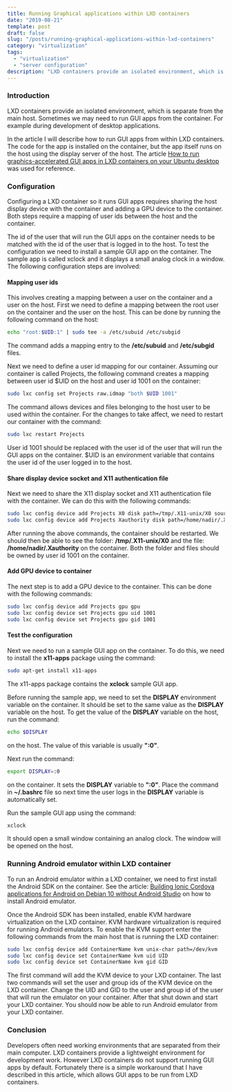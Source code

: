 ```yaml
---
title: Running Graphical applications within LXD containers
date: "2019-08-21"
template: post
draft: false
slug: "/posts/running-graphical-applications-within-lxd-containers"
category: "virtualization"
tags:
  - "virtualization"
  - "server configuration"
description: "LXD containers provide an isolated environment, which is separate from the main host. Sometimes we may need to run GUI apps from the container. For example during development of desktop applications."
---
```


### Introduction
LXD containers provide an isolated environment, which is separate from the main host. Sometimes we may need to run GUI apps from the container. For example during development of desktop applications.

In the article I will describe how to run GUI apps from within LXD containers. The code for the app is installed on the container, but the app itself runs on the host using the display server of the host. The article [How to run graphics-accelerated GUI apps in LXD containers on your Ubuntu desktop](https://blog.simos.info/how-to-run-graphics-accelerated-gui-apps-in-lxd-containers-on-your-ubuntu-desktop/) was used for reference.

### Configuration
Configuring a LXD container so it runs GUI apps requires sharing the host display device with the container and adding a GPU device to the container. Both steps require a mapping of user ids between the host and the container.

The id of the user that will run the GUI apps on the container needs to be matched with the id of the user that is logged in to the host. To test the configuration we need to install a sample GUI app on the container. The sample app is called xclock and it displays a small analog clock in a window. The following configuration steps are involved:

#### Mapping user ids
This involves creating a mapping between a user on the container and a user on the host. First we need to define a mapping between the root user on the container and the user on the host. This can be done by running the following command on the host:

```bash
echo "root:$UID:1" | sudo tee -a /etc/subuid /etc/subgid
```

The command adds a mapping entry to the **/etc/subuid** and **/etc/subgid** files.

Next we need to define a user id mapping for our container. Assuming our container is called Projects, the following command creates a mapping between user id $UID on the host and user id 1001 on the container:

```bash
sudo lxc config set Projects raw.idmap "both $UID 1001"
```

The command allows devices and files belonging to the host user to be used within the container. For the changes to take affect, we need to restart our container with the command:

```bash
sudo lxc restart Projects
```

User id 1001 should be replaced with the user id of the user that will run the GUI apps on the container. $UID is an environment variable that contains the user id of the user logged in to the host.

#### Share display device socket and X11 authentication file
Next we need to share the X11 display socket and X11 authentication file with the container. We can do this with the following commands:

```bash
sudo lxc config device add Projects X0 disk path=/tmp/.X11-unix/X0 source=/tmp/.X11-unix/X0
sudo lxc config device add Projects Xauthority disk path=/home/nadir/.Xauthority source=${XAUTHORITY}
```

After running the above commands, the container should be restarted. We should then be able to see the folder: **/tmp/.X11-unix/X0** and the file: **/home/nadir/.Xauthority** on the container. Both the folder and files should be owned by user id 1001 on the container.

#### Add GPU device to container
The next step is to add a GPU device to the container. This can be done with the following commands:

```bash
sudo lxc config device add Projects gpu gpu
sudo lxc config device set Projects gpu uid 1001
sudo lxc config device set Projects gpu gid 1001
```

#### Test the configuration
Next we need to run a sample GUI app on the container. To do this, we need to install the **x11-apps** package using the command:

```bash
sudo apt-get install x11-apps
```

The x11-apps package contains the **xclock** sample GUI app.

Before running the sample app, we need to set the **DISPLAY** environment variable on the container. It should be set to the same value as the **DISPLAY** variable on the host. To get the value of the **DISPLAY** variable on the host, run the command:

```bash
echo $DISPLAY
```

on the host. The value of this variable is usually **":0"**.

Next run the command:

```bash
export DISPLAY=:0
```

on the container. It sets the **DISPLAY** variable to **":0"**. Place the command in **~/.bashrc** file so next time the user logs in the **DISPLAY** variable is automatically set.

Run the sample GUI app using the command:

```bash
xclock
```

It should open a small window containing an analog clock. The window will be opened on the host.

### Running Android emulator within LXD container
To run an Android emulator within a LXD container, we need to first install the Android SDK on the container. See the article: [Building Ionic Cordova applications for Android on Debian 10 without Android Studio](/posts/building-ionic-cordova-applications-for-android-on-debian-10-without-android-studio) on how to install Android emulator.

Once the Android SDK has been installed, enable KVM hardware virtualization on the LXD container. KVM hardware virtualization is required for running Android emulators. To enable the KVM support enter the following commands from the main host that is running the LXD container:

```bash
sudo lxc config device add ContainerName kvm unix-char path=/dev/kvm
sudo lxc config device set ContainerName kvm uid UID
sudo lxc config device set ContainerName kvm gid GID
```

The first command will add the KVM device to your LXD container. The last two commands will set the user and group ids of the KVM device on the LXD container. Change the UID and GID to the user and group id of the user that will run the emulator on your container. After that shut down and start your LXD container. You should now be able to run Android emulator from your LXD container.

### Conclusion
Developers often need working environments that are separated from their main computer. LXD containers provide a lightweight environment for development work. However LXD containers do not support running GUI apps by default. Fortunately there is a simple workaround that I have described in this article, which allows GUI apps to be run from LXD containers.
